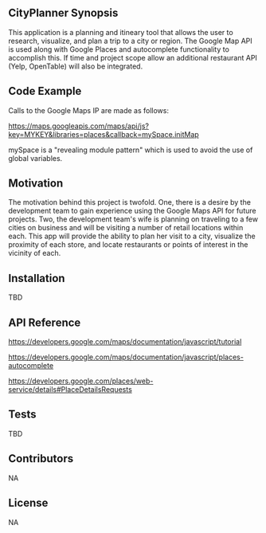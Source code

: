 ## CityPlanner Synopsis
This application is a planning and itineary tool that allows the user to research, visualize, and plan a trip to a city or region. The Google Map API is used along with Google Places and autocomplete functionality to accomplish this.  If time and project scope allow an additional restaurant API (Yelp, OpenTable) will also be integrated.

## Code Example
Calls to the Google Maps IP are made as follows:
   
https://maps.googleapis.com/maps/api/js?key=MYKEY&libraries=places&callback=mySpace.initMap   

mySpace is a "revealing module pattern" which is used to avoid the use of global variables.

## Motivation
The motivation behind this project is twofold.  One, there is a desire by the development team to gain experience using the Google Maps API for future projects.  Two, the development team's wife is planning on traveling to a few cities on business and will be visiting a number of retail locations within each.  This app will provide the ability to plan her visit to a city, visualize the proximity of each store, and locate restaurants or points of interest in the vicinity of each. 

## Installation
TBD

## API Reference
https://developers.google.com/maps/documentation/javascript/tutorial

https://developers.google.com/maps/documentation/javascript/places-autocomplete

https://developers.google.com/places/web-service/details#PlaceDetailsRequests

## Tests
TBD

## Contributors
NA

## License
NA
